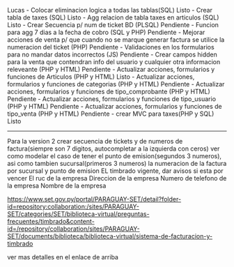 Lucas
    - Colocar eliminacion logica a todas las tablas(SQL)                                Listo
    - Crear tabla de taxes (SQL)                                                        Listo
    - Agg relacion de tabla taxes en articulos (SQL)                                    Listo
    - Crear Secuencia p/ num de ticket BD (PLSQL)                                       Pendiente
    - Funcion para agg 7 dias a la fecha de cobro (SQL y PHP)                           Pendiente
    - Mejorar acciones de venta p/ que cuando no se marque generar
    factura se utilice la numeracion del ticket (PHP)                                   Pendiente
    - Validaciones en los formularios para no mandar datos incorrectos (JS)             Pendiente
    - Crear campos hidden para la venta que contendran info del usuario y
    cualquier otra informacion releveante (PHP y HTML)                                  Pendiente
    - Actualizar acciones, formularios y funciones de Articulos (PHP y HTML)            Listo
    - Actualizar acciones, formularios y funciones de categorias (PHP y HTML)           Pendiente
    - Actualizar acciones, formularios y funciones de tipo_comprobante (PHP y HTML)     Pendiente
    - Actualizar acciones, formularios y funciones de tipo_usuario (PHP y HTML)         Pendiente
    - Actualizar acciones, formularios y funciones de tipo_venta (PHP y HTML)           Pendiente
    - crear MVC para taxes(PHP y SQL)                                                   Listo





----------------------------------------------------------------------------------------------------------------------------


Para la version 2
crear secuencia de tickets y de numeros de factura(siempre son 7 digitos, autocompletar a la izquierda con ceros)
ver como modelar el caso de tener el punto de emision(segundos 3 numeros), asi como tambien sucursal(primeros 3 numeros)
la numeracion de la factura por sucursal y punto de emision
EL timbrado vigente, dar avisos si esta por vencer
El ruc de la empresa
Direccion de la empresa
Numero de telefono de la empresa
Nombre de la empresa

https://www.set.gov.py/portal/PARAGUAY-SET/detail?folder-id=repository:collaboration:/sites/PARAGUAY-SET/categories/SET/biblioteca-virtual/preguntas-frecuentes/timbrado&content-id=/repository/collaboration/sites/PARAGUAY-SET/documents/biblioteca/biblioteca-virtual/sistema-de-facturacion-y-timbrado

ver mas detalles en el enlace de arriba